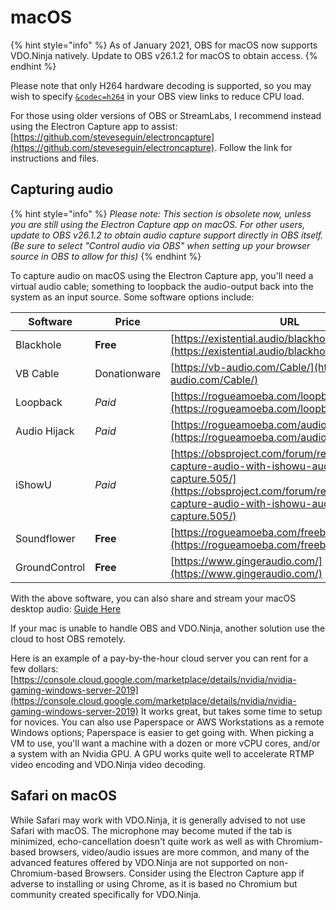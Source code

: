 # macOS

{% hint style="info" %}
As of January 2021, OBS for macOS now supports VDO.Ninja natively. Update to OBS v26.1.2 for macOS to obtain access.
{% endhint %}

Please note that only H264 hardware decoding is supported, so you may wish to specify [`&codec=h264`](../advanced-settings/view-parameters/codec.md) in your OBS view links to reduce CPU load.

For those using older versions of OBS or StreamLabs, I recommend instead using the Electron Capture app to assist: [https://github.com/steveseguin/electroncapture](https://github.com/steveseguin/electroncapture). Follow the link for instructions and files.

## Capturing audio

{% hint style="info" %}
_Please note: This section is obsolete now, unless you are still using the Electron Capture app on macOS. For other users, update to OBS v26.1.2 to obtain audio capture support directly in OBS itself. (Be sure to select "Control audio via OBS" when setting up your browser source in OBS to allow for this)_
{% endhint %}

To capture audio on macOS using the Electron Capture app, you'll need a virtual audio cable; something to loopback the audio-output back into the system as an input source. Some software options include:

| Software      | Price        | URL                                                                                                                                                                                  |
| ------------- | ------------ | ------------------------------------------------------------------------------------------------------------------------------------------------------------------------------------ |
| Blackhole     | **Free**     | [https://existential.audio/blackhole/](https://existential.audio/blackhole/)                                                                                                         |
| VB Cable      | Donationware | [https://vb-audio.com/Cable/](https://vb-audio.com/Cable/)                                                                                                                           |
| Loopback      | _Paid_       | [https://rogueamoeba.com/loopback/](https://rogueamoeba.com/loopback/)                                                                                                               |
| Audio Hijack  | _Paid_       | [https://rogueamoeba.com/audiohijack](https://rogueamoeba.com/audiohijack)                                                                                                           |
| iShowU        | _Paid_       | [https://obsproject.com/forum/resources/os-x-capture-audio-with-ishowu-audio-capture.505/](https://obsproject.com/forum/resources/os-x-capture-audio-with-ishowu-audio-capture.505/) |
| Soundflower   | **Free**     | [https://rogueamoeba.com/freebies/soundflower/](https://rogueamoeba.com/freebies/soundflower/)                                                                                       |
| GroundControl | **Free**     | [https://www.gingeraudio.com/](https://www.gingeraudio.com/)                                                                                                                         |

With the above software, you can also share and stream your macOS desktop audio: [Guide Here](https://kast.zendesk.com/hc/en-us/articles/360031463111-How-to-stream-computer-audio-on-a-Mac)

If your mac is unable to handle OBS and VDO.Ninja, another solution use the cloud to host OBS remotely.

Here is an example of a pay-by-the-hour cloud server you can rent for a few dollars: [https://console.cloud.google.com/marketplace/details/nvidia/nvidia-gaming-windows-server-2019](https://console.cloud.google.com/marketplace/details/nvidia/nvidia-gaming-windows-server-2019) It works great, but takes some time to setup for novices. You can also use Paperspace or AWS Workstations as a remote Windows options; Paperspace is easier to get going with. When picking a VM to use, you'll want a machine with a dozen or more vCPU cores, and/or a system with an Nvidia GPU. A GPU works quite well to accelerate RTMP video encoding and VDO.Ninja video decoding.

## Safari on macOS

While Safari may work with VDO.Ninja, it is generally advised to not use Safari with macOS. The microphone may become muted if the tab is minimized, echo-cancellation doesn't quite work as well as with Chromium-based browsers, video/audio issues are more common, and many of the advanced features offered by VDO.Ninja are not supported on non-Chromium-based Browsers. Consider using the Electron Capture app if adverse to installing or using Chrome, as it is based no Chromium but community created specifically for VDO.Ninja.
